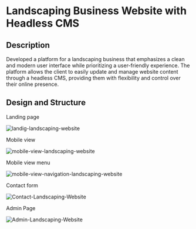 <h1>Landscaping Business Website with Headless CMS</h1>

<h2>Description</h2>

<p>Developed a platform for a landscaping business that emphasizes a clean and modern user interface while prioritizing a user-friendly experience. The platform allows the client to easily update and manage website content through a headless CMS, providing them with flexibility and control over their online presence.</p>

<h2>Design and Structure</h2>

<p>Landing page</p>

![landig-landscaping-website](https://github.com/user-attachments/assets/58a8fe96-c6d7-4581-adbc-340ef025d4b2)

<p>Mobile view</p>

![mobile-view-landscaping-website](https://github.com/user-attachments/assets/3ddd5203-2332-4cf2-a4ca-b7a5fdaa016f)

<p>Mobile view menu</p>

![mobile-view-navigation-landscaping-website](https://github.com/user-attachments/assets/c0bb5011-b3b3-4a38-b0f3-cff4b1af05e4)

<p>Contact form</p>

![Contact-Landscaping-Website](https://github.com/user-attachments/assets/b00627e0-ec27-46c8-a6ad-ccd6f438085f)

<p>Admin Page</p>

![Admin-Landscaping-Website](https://github.com/user-attachments/assets/86c9f241-7ce7-4fe9-ac7f-be5f7bf58d95)
